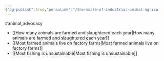 ```yaml
---
{"dg-publish":true,"permalink":"/the-scale-of-industrial-animal-agriculture/","created":"2025-10-23T17:42:47.157+01:00","updated":"2025-10-23T18:06:08.702+01:00"}
---
```


#animal_advocacy 

- [[How many animals are farmed and slaughtered each year\|How many animals are farmed and slaughtered each year]]
- [[Most farmed animals live on factory farms\|Most farmed animals live on factory farms]]
- [[Most fishing is unsustainable\|Most fishing is unsustainable]]

